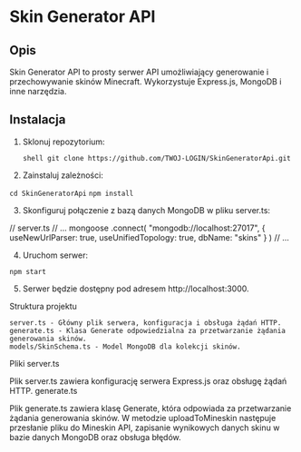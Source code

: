 # Skin Generator API

## Opis

Skin Generator API to prosty serwer API umożliwiający generowanie i przechowywanie skinów Minecraft. Wykorzystuje Express.js, MongoDB i inne narzędzia.

## Instalacja

1. Sklonuj repozytorium:

   ```shell git clone https://github.com/TWOJ-LOGIN/SkinGeneratorApi.git```

2. Zainstaluj zależności:

  ```cd SkinGeneratorApi```
  ```npm install```

3. Skonfiguruj połączenie z bazą danych MongoDB w pliku server.ts:

// server.ts
// ...
mongoose
    .connect(
        "mongodb://localhost:27017",
        { useNewUrlParser: true, useUnifiedTopology: true, dbName: "skins" }
    )
// ...

4. Uruchom serwer:

```npm start```

5. Serwer będzie dostępny pod adresem http://localhost:3000.

Struktura projektu

    server.ts - Główny plik serwera, konfiguracja i obsługa żądań HTTP.
    generate.ts - Klasa Generate odpowiedzialna za przetwarzanie żądania generowania skinów.
    models/SkinSchema.ts - Model MongoDB dla kolekcji skinów.

Pliki
server.ts

Plik server.ts zawiera konfigurację serwera Express.js oraz obsługę żądań HTTP.
generate.ts

Plik generate.ts zawiera klasę Generate, która odpowiada za przetwarzanie żądania generowania skinów. W metodzie uploadToMineskin następuje przesłanie pliku do Mineskin API, zapisanie wynikowych danych skinu w bazie danych MongoDB oraz obsługa błędów.
